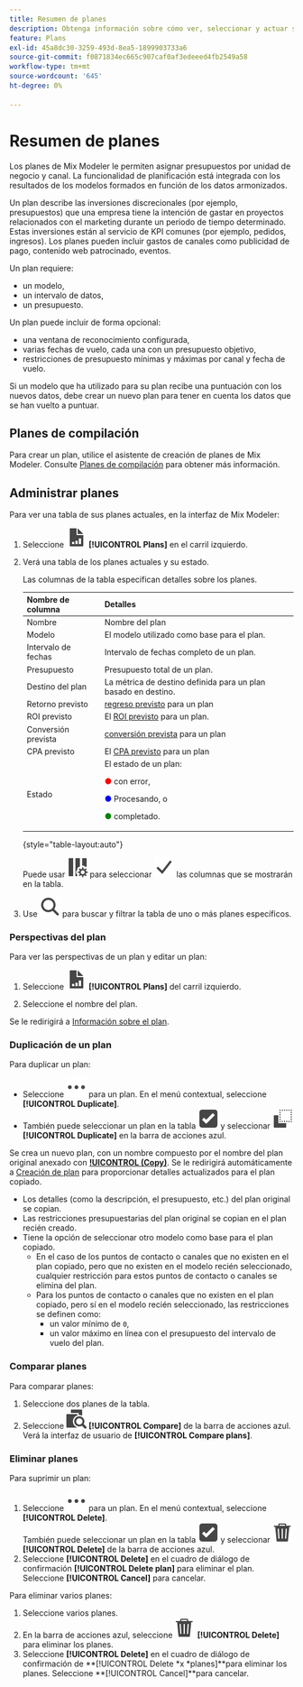 ```yaml
---
title: Resumen de planes
description: Obtenga información sobre cómo ver, seleccionar y actuar sobre planes en Mix Modeler.
feature: Plans
exl-id: 45a8dc30-3259-493d-8ea5-1899903733a6
source-git-commit: f0871834ec665c907caf0af3edeeed4fb2549a58
workflow-type: tm+mt
source-wordcount: '645'
ht-degree: 0%

---
```


# Resumen de planes

Los planes de Mix Modeler le permiten asignar presupuestos por unidad de negocio y canal. La funcionalidad de planificación está integrada con los resultados de los modelos formados en función de los datos armonizados.

Un plan describe las inversiones discrecionales (por ejemplo, presupuestos) que una empresa tiene la intención de gastar en proyectos relacionados con el marketing durante un periodo de tiempo determinado. Estas inversiones están al servicio de KPI comunes (por ejemplo, pedidos, ingresos). Los planes pueden incluir gastos de canales como publicidad de pago, contenido web patrocinado, eventos.

Un plan requiere:

- un modelo,
- un intervalo de datos,
- un presupuesto.

Un plan puede incluir de forma opcional:

- una ventana de reconocimiento configurada,
- varias fechas de vuelo, cada una con un presupuesto objetivo,
- restricciones de presupuesto mínimas y máximas por canal y fecha de vuelo.

Si un modelo que ha utilizado para su plan recibe una puntuación con los nuevos datos, debe crear un nuevo plan para tener en cuenta los datos que se han vuelto a puntuar.


## Planes de compilación

Para crear un plan, utilice el asistente de creación de planes de Mix Modeler. Consulte [Planes de compilación](build.md) para obtener más información.


## Administrar planes

Para ver una tabla de sus planes actuales, en la interfaz de Mix Modeler:

1. Seleccione ![](/help/assets/icons/FileChart.svg) **[!UICONTROL Plans]** en el carril izquierdo.

1. Verá una tabla de los planes actuales y su estado.

   Las columnas de la tabla especifican detalles sobre los planes.

   | Nombre de columna | Detalles |
   |---|---|
   | Nombre | Nombre del plan |
   | Modelo | El modelo utilizado como base para el plan. |
   | Intervalo de fechas | Intervalo de fechas completo de un plan. |
   | Presupuesto | Presupuesto total de un plan. |
   | Destino del plan | La métrica de destino definida para un plan basado en destino. |
   | Retorno previsto | [regreso previsto](/help/main-guide/glossary.md) para un plan |
   | ROI previsto | El [ROI previsto](/help/main-guide/glossary.md) para un plan. |
   | Conversión prevista | [conversión prevista](/help/main-guide/glossary.md) para un plan |
   | CPA previsto | El [CPA previsto](/help/main-guide/glossary.md) para un plan |
   | Estado | El estado de un plan: <p><span style="color:red">●</span> con error, <p><span style="color:blue">●</span> Procesando, o <p><span style="color:green">●</span> completado. |

   {style="table-layout:auto"}

   Puede usar ![ColumnSetting](/help/assets/icons/ColumnSetting.svg) para seleccionar ![Marca de verificación](/help/assets/icons/Checkmark.svg) las columnas que se mostrarán en la tabla.

1. Use ![Buscar](/help/assets/icons/Search.svg) para buscar y filtrar la tabla de uno o más planes específicos.

### Perspectivas del plan

Para ver las perspectivas de un plan y editar un plan:

1. Seleccione ![PLan](/help/assets/icons/FileChart.svg) **[!UICONTROL Plans]** del carril izquierdo.

1. Seleccione el nombre del plan.

Se le redirigirá a [Información sobre el plan](insights.md).


### Duplicación de un plan

Para duplicar un plan:

- Seleccione ![Más](/help/assets/icons/More.svg) para un plan. En el menú contextual, seleccione **[!UICONTROL Duplicate]**.
- También puede seleccionar un plan en la tabla ![SelectBox](/help/assets/icons/SelectBox.svg) y seleccionar ![Copiar](/help/assets/icons/Copy.svg) **[!UICONTROL Duplicate]** en la barra de acciones azul.

Se crea un nuevo plan, con un nombre compuesto por el nombre del plan original anexado con **[!UICONTROL (Copy)](_n_)**. Se le redirigirá automáticamente a [Creación de plan](build.md) para proporcionar detalles actualizados para el plan copiado.

- Los detalles (como la descripción, el presupuesto, etc.) del plan original se copian.
- Las restricciones presupuestarias del plan original se copian en el plan recién creado.
- Tiene la opción de seleccionar otro modelo como base para el plan copiado.
   - En el caso de los puntos de contacto o canales que no existen en el plan copiado, pero que no existen en el modelo recién seleccionado, cualquier restricción para estos puntos de contacto o canales se elimina del plan.
   - Para los puntos de contacto o canales que no existen en el plan copiado, pero sí en el modelo recién seleccionado, las restricciones se definen como:
      - un valor mínimo de `0`,
      - un valor máximo en línea con el presupuesto del intervalo de vuelo del plan.



### Comparar planes

Para comparar planes:

1. Seleccione dos planes de la tabla.
1. Seleccione ![Comparar](/help/assets/icons/Compare.svg) **[!UICONTROL Compare]** de la barra de acciones azul. Verá la interfaz de usuario de **[!UICONTROL Compare plans]**.


### Eliminar planes

Para suprimir un plan:

1. Seleccione ![Más](/help/assets/icons/More.svg) para un plan. En el menú contextual, seleccione **[!UICONTROL Delete]**. <br/>También puede seleccionar un plan en la tabla ![SelectBox](/help/assets/icons/SelectBox.svg) y seleccionar ![Delete](/help/assets/icons/Delete.svg) **[!UICONTROL Delete]** de la barra de acciones azul.
1. Seleccione **[!UICONTROL Delete]** en el cuadro de diálogo de confirmación **[!UICONTROL Delete plan]** para eliminar el plan. Seleccione **[!UICONTROL Cancel]** para cancelar.

Para eliminar varios planes:

1. Seleccione varios planes.
1. En la barra de acciones azul, seleccione ![Eliminar](/help/assets/icons/Delete.svg) **[!UICONTROL Delete]** para eliminar los planes.
1. Seleccione **[!UICONTROL Delete]** en el cuadro de diálogo de confirmación de **[!UICONTROL Delete *x *planes]**para eliminar los planes. Seleccione **[!UICONTROL Cancel]**para cancelar.


